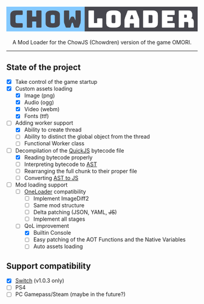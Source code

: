 <p align="center">
  <img src="https://raw.githubusercontent.com/chowloader/.github/main/profile/assets/logo_transparency.png" />
  <br>
  <br>
  A Mod Loader for the ChowJS (Chowdren) version of the game OMORI.
  <br>
</p>

---

## State of the project

- [x] Take control of the game startup
- [x] Custom assets loading
  - [x] Image (png)
  - [x] Audio (ogg)
  - [x] Video (webm)
  - [x] Fonts (ttf)
- [ ] Adding worker support
  - [x] Ability to create thread
  - [ ] Ability to distinct the global object from the thread
  - [ ] Functional Worker class
- [ ] Decompilation of the [QuickJS](https://github.com/bellard/quickjs/tree/b5e62895c619d4ffc75c9d822c8d85f1ece77e5b) bytecode file
  - [x] Reading bytecode properly
  - [ ] Interpreting bytecode to [AST](https://github.com/estree/estree)
  - [ ] Rearranging the full chunk to their proper file
  - [ ] Converting [AST to JS](https://www.npmjs.com/package/astring)
- [ ] Mod loading support
  - [ ] [OneLoader](https://github.com/rphsoftware/OneLoader) compatibility
    - [ ] Implement ImageDiff2
    - [ ] Same mod structure
    - [ ] Delta patching (JSON, YAML, ~~JS~~)
    - [ ] Implement all stages
  - [ ] QoL improvement
    - [x] Builtin Console
    - [ ] Easy patching of the AOT Functions and the Native Variables
    - [ ] Auto assets loading

## Support compatibility

- [x] [Switch](https://github.com/chowloader/nswitch-binary) (v1.0.3 only)
- [ ] PS4
- [ ] PC Gamepass/Steam (maybe in the future?)
